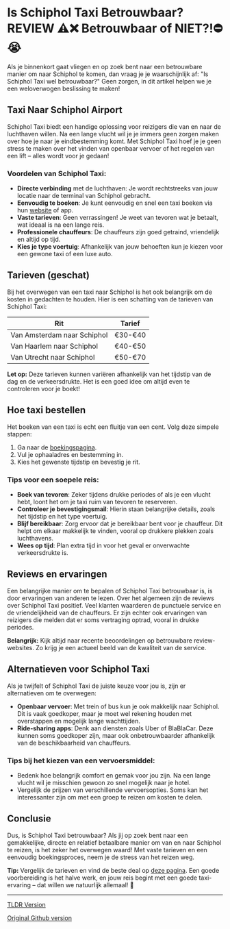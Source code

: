# Is Schiphol Taxi Betrouwbaar? REVIEW ⚠️❌ Betrouwbaar of NIET?!⛔️😭

Als je binnenkort gaat vliegen en op zoek bent naar een betrouwbare manier om naar Schiphol te komen, dan vraag je je waarschijnlijk af: "Is Schiphol Taxi wel betrouwbaar?" Geen zorgen, in dit artikel helpen we je een weloverwogen beslissing te maken!

## Taxi Naar Schiphol Airport

Schiphol Taxi biedt een handige oplossing voor reizigers die van en naar de luchthaven willen. Na een lange vlucht wil je je immers geen zorgen maken over hoe je naar je eindbestemming komt. Met Schiphol Taxi hoef je je geen stress te maken over het vinden van openbaar vervoer of het regelen van een lift – alles wordt voor je gedaan!

### Voordelen van Schiphol Taxi:
- **Directe verbinding** met de luchthaven: Je wordt rechtstreeks van jouw locatie naar de terminal van Schiphol gebracht.
- **Eenvoudig te boeken**: Je kunt eenvoudig en snel een taxi boeken via hun [website](https://132.nl/SnelTaxi) of app.
- **Vaste tarieven**: Geen verrassingen! Je weet van tevoren wat je betaalt, wat ideaal is na een lange reis.
- **Professionele chauffeurs**: De chauffeurs zijn goed getraind, vriendelijk en altijd op tijd.
- **Kies je type voertuig**: Afhankelijk van jouw behoeften kun je kiezen voor een gewone taxi of een luxe auto.

## Tarieven (geschat)

Bij het overwegen van een taxi naar Schiphol is het ook belangrijk om de kosten in gedachten te houden. Hier is een schatting van de tarieven van Schiphol Taxi:

| Rit | Tarief |
|-----|--------|
| Van Amsterdam naar Schiphol | €30-€40 |
| Van Haarlem naar Schiphol | €40-€50 |
| Van Utrecht naar Schiphol | €50-€70 |

**Let op:** Deze tarieven kunnen variëren afhankelijk van het tijdstip van de dag en de verkeersdrukte. Het is een goed idee om altijd even te controleren voor je boekt!

## Hoe taxi bestellen

Het boeken van een taxi is echt een fluitje van een cent. Volg deze simpele stappen:

1. Ga naar de [boekingspagina](https://132.nl/SnelTaxi).
2. Vul je ophaaladres en bestemming in.
3. Kies het gewenste tijdstip en bevestig je rit.

### Tips voor een soepele reis:
- **Boek van tevoren**: Zeker tijdens drukke periodes of als je een vlucht hebt, loont het om je taxi ruim van tevoren te reserveren.
- **Controleer je bevestigingsmail**: Hierin staan belangrijke details, zoals het tijdstip en het type voertuig.
- **Blijf bereikbaar**: Zorg ervoor dat je bereikbaar bent voor je chauffeur. Dit helpt om elkaar makkelijk te vinden, vooral op drukkere plekken zoals luchthavens.
- **Wees op tijd**: Plan extra tijd in voor het geval er onverwachte verkeersdrukte is.

## Reviews en ervaringen

Een belangrijke manier om te bepalen of Schiphol Taxi betrouwbaar is, is door ervaringen van anderen te lezen. Over het algemeen zijn de reviews over Schiphol Taxi positief. Veel klanten waarderen de punctuele service en de vriendelijkheid van de chauffeurs. Er zijn echter ook ervaringen van reizigers die melden dat er soms vertraging optrad, vooral in drukke periodes. 

**Belangrijk:** Kijk altijd naar recente beoordelingen op betrouwbare review-websites. Zo krijg je een actueel beeld van de kwaliteit van de service.

## Alternatieven voor Schiphol Taxi

Als je twijfelt of Schiphol Taxi de juiste keuze voor jou is, zijn er alternatieven om te overwegen:

- **Openbaar vervoer**: Met trein of bus kun je ook makkelijk naar Schiphol. Dit is vaak goedkoper, maar je moet wel rekening houden met overstappen en mogelijk lange wachttijden.
- **Ride-sharing apps**: Denk aan diensten zoals Uber of BlaBlaCar. Deze kunnen soms goedkoper zijn, maar ook onbetrouwbaarder afhankelijk van de beschikbaarheid van chauffeurs.

### Tips bij het kiezen van een vervoersmiddel:
- Bedenk hoe belangrijk comfort en gemak voor jou zijn. Na een lange vlucht wil je misschien gewoon zo snel mogelijk naar je hotel.
- Vergelijk de prijzen van verschillende vervoersopties. Soms kan het interessanter zijn om met een groep te reizen om kosten te delen.

## Conclusie

Dus, is Schiphol Taxi betrouwbaar? Als jij op zoek bent naar een gemakkelijke, directe en relatief betaalbare manier om van en naar Schiphol te reizen, is het zeker het overwegen waard! Met vaste tarieven en een eenvoudig boekingsproces, neem je de stress van het reizen weg.

**Tip:** Vergelijk de tarieven en vind de beste deal op [deze pagina](https://132.nl/SnelTaxi). Een goede voorbereiding is het halve werk, en jouw reis begint met een goede taxi-ervaring – dat willen we natuurlijk allemaal! 🌟

---
[TLDR Version](https://gist.github.com/jansensebastian/91b2818798f10d3c5725cc87d09cd5d0)

[Original Github version](https://github.com/jansensebastian/is-schiphol-taxi-betrouwbaar-review-betrouwbaar-of#readme)
